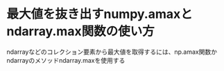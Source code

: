 # 最大値を抜き出すnumpy.amaxとndarray.max関数の使い方

ndarrayなどのコレクション要素から最大値を取得するには、np.amax関数かndarrayのメソッドndarray.maxを使用する

